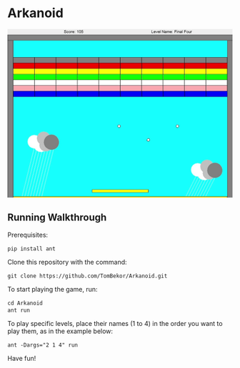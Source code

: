 # Arkanoid
<img src="Arkanoid-level4.jpg" alt="Level-4">

## Running Walkthrough
Prerequisites:
```
pip install ant
```
Clone this repository with the command:
```
git clone https://github.com/TomBekor/Arkanoid.git
```
To start playing the game, run:
```
cd Arkanoid
ant run
```
To play specific levels, place their names (1 to 4) in the order you want to play them, as in the example below:
```
ant -Dargs="2 1 4" run
```
Have fun!